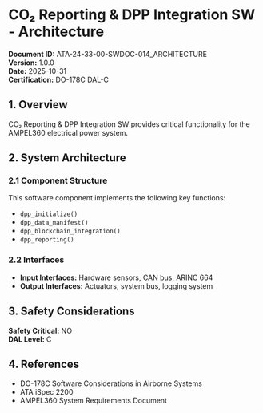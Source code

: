 # CO₂ Reporting & DPP Integration SW - Architecture

**Document ID:** ATA-24-33-00-SWDOC-014_ARCHITECTURE  
**Version:** 1.0.0  
**Date:** 2025-10-31  
**Certification:** DO-178C DAL-C

## 1. Overview

CO₂ Reporting & DPP Integration SW provides critical functionality for the AMPEL360 electrical power system.

## 2. System Architecture

### 2.1 Component Structure

This software component implements the following key functions:

- `dpp_initialize()`
- `dpp_data_manifest()`
- `dpp_blockchain_integration()`
- `dpp_reporting()`

### 2.2 Interfaces

- **Input Interfaces:** Hardware sensors, CAN bus, ARINC 664
- **Output Interfaces:** Actuators, system bus, logging system

## 3. Safety Considerations

**Safety Critical:** NO  
**DAL Level:** C

## 4. References

- DO-178C Software Considerations in Airborne Systems
- ATA iSpec 2200
- AMPEL360 System Requirements Document

